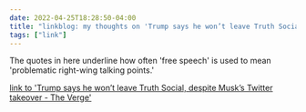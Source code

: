 ```yaml
---
date: 2022-04-25T18:28:50-04:00
title: "linkblog: my thoughts on 'Trump says he won’t leave Truth Social, despite Musk’s Twitter takeover - The Verge'"
tags: ["link"]
---
```

The quotes in here underline how often 'free speech' is used to mean 'problematic right-wing talking points.'
 
[link to 'Trump says he won’t leave Truth Social, despite Musk’s Twitter takeover - The Verge'](https://www.theverge.com/2022/4/25/23041703/trump-truth-social-twitter-elon-musk-free-speech-platform)
